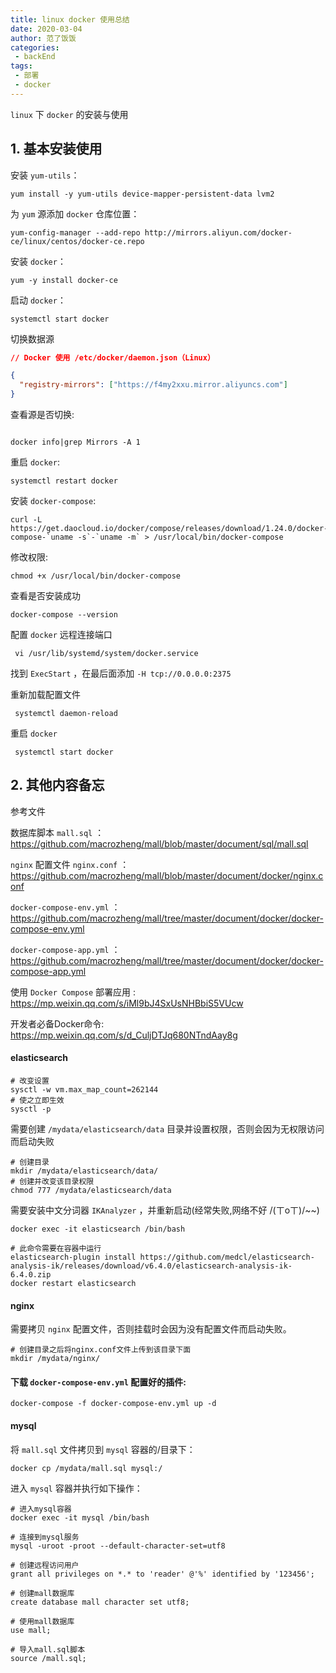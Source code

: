 ```yaml
---
title: linux docker 使用总结
date: 2020-03-04
author: 范了饭饭
categories:
 - backEnd
tags: 
 - 部署
 - docker
---
```


`linux` 下 `docker` 的安装与使用

## 1. 基本安装使用
安装 `yum-utils`：
```
yum install -y yum-utils device-mapper-persistent-data lvm2
```

为 `yum` 源添加 `docker` 仓库位置：
```
yum-config-manager --add-repo http://mirrors.aliyun.com/docker-ce/linux/centos/docker-ce.repo

```
安装 `docker`：
```
yum -y install docker-ce

```
启动 `docker`：
```
systemctl start docker
```


切换数据源
```json
// Docker 使用 /etc/docker/daemon.json（Linux）

{
  "registry-mirrors": ["https://f4my2xxu.mirror.aliyuncs.com"]
}
```
查看源是否切换:
```

docker info|grep Mirrors -A 1
```

重启 `docker`:
```
systemctl restart docker
```

安装 `docker-compose`:
```
curl -L https://get.daocloud.io/docker/compose/releases/download/1.24.0/docker-compose-`uname -s`-`uname -m` > /usr/local/bin/docker-compose
```
修改权限:
```
chmod +x /usr/local/bin/docker-compose
```
查看是否安装成功
```
docker-compose --version
```

配置 `docker` 远程连接端口
```shell
 vi /usr/lib/systemd/system/docker.service
```

 找到 `ExecStart` ，在最后面添加 `-H tcp://0.0.0.0:2375`

重新加载配置文件
```shell
 systemctl daemon-reload
```
 
重启 `docker`
```shell
 systemctl start docker
```


## 2. 其他内容备忘

参考文件

数据库脚本 `mall.sql` ：https://github.com/macrozheng/mall/blob/master/document/sql/mall.sql

`nginx` 配置文件 `nginx.conf` ：https://github.com/macrozheng/mall/blob/master/document/docker/nginx.conf

`docker-compose-env.yml` ：https://github.com/macrozheng/mall/tree/master/document/docker/docker-compose-env.yml

`docker-compose-app.yml` ：https://github.com/macrozheng/mall/tree/master/document/docker/docker-compose-app.yml

使用 `Docker Compose` 部署应用 : https://mp.weixin.qq.com/s/iMl9bJ4SxUsNHBbiS5VUcw

开发者必备Docker命令: https://mp.weixin.qq.com/s/d_CuljDTJq680NTndAay8g
#### elasticsearch

```shell
# 改变设置
sysctl -w vm.max_map_count=262144
# 使之立即生效
sysctl -p
```
需要创建 `/mydata/elasticsearch/data` 目录并设置权限，否则会因为无权限访问而启动失败
```shell
# 创建目录
mkdir /mydata/elasticsearch/data/
# 创建并改变该目录权限
chmod 777 /mydata/elasticsearch/data
```

需要安装中文分词器 `IKAnalyzer` ，并重新启动(经常失败,网络不好 /(ㄒoㄒ)/~~)

```shell
docker exec -it elasticsearch /bin/bash

# 此命令需要在容器中运行
elasticsearch-plugin install https://github.com/medcl/elasticsearch-analysis-ik/releases/download/v6.4.0/elasticsearch-analysis-ik-6.4.0.zip
docker restart elasticsearch

```

#### nginx

需要拷贝 `nginx` 配置文件，否则挂载时会因为没有配置文件而启动失败。
```
# 创建目录之后将nginx.conf文件上传到该目录下面
mkdir /mydata/nginx/

```

#### 下载 `docker-compose-env.yml` 配置好的插件:
```
docker-compose -f docker-compose-env.yml up -d

```

#### mysql


将 `mall.sql` 文件拷贝到 `mysql` 容器的/目录下：

```
docker cp /mydata/mall.sql mysql:/

```

进入 `mysql` 容器并执行如下操作：

```shell
# 进入mysql容器
docker exec -it mysql /bin/bash

# 连接到mysql服务
mysql -uroot -proot --default-character-set=utf8

# 创建远程访问用户
grant all privileges on *.* to 'reader' @'%' identified by '123456';

# 创建mall数据库
create database mall character set utf8;

# 使用mall数据库
use mall;

# 导入mall.sql脚本
source /mall.sql;

```

